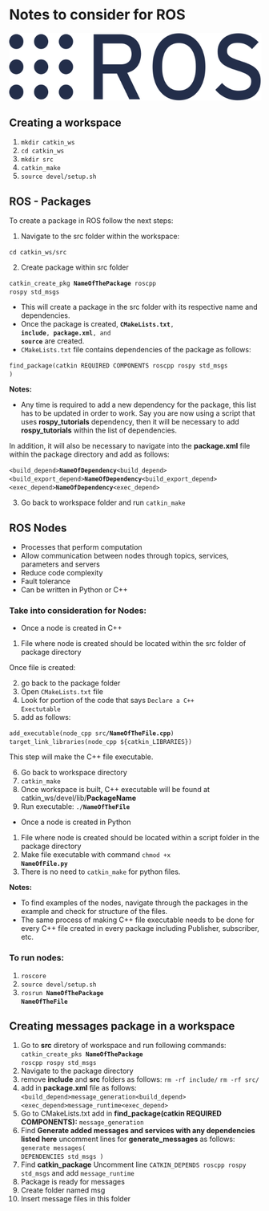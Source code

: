 # Notes to consider for ROS

![alt text](Various/ROS.png)

## Creating a workspace

1. <code>mkdir catkin_ws</code>
2. <code>cd catkin_ws</code>
3. <code>mkdir src</code>
4. <code>catkin_make</code>
5. <code>source devel/setup.sh</code>

## ROS - Packages

To create a package in ROS follow the next steps:

1. Navigate to the src folder within the workspace:

 <code>cd catkin_ws/src</code>

 2. Create package within src folder
 
 <code>catkin_create_pkg **NameOfThePackage** roscpp rospy std_msgs</code>

 - This will create a package in the src folder with its respective name and dependencies.
 - Once the package is created, <code>**CMakeLists.txt**, **include**, **package.xml**, and **source**</code> are created.
 - <code>CMakeLists.txt</code> file contains dependencies of the package as follows:

<code>find_package(catkin REQUIRED COMPONENTS
    roscpp
    rospy
    std_msgs
)</code>

**Notes:**

- Any time is required to add a new dependency for the package, this list has to be updated in order to work. Say you are now using a script that uses **rospy_tutorials** dependency, then it will be necessary to add **rospy_tutorials** within the list of dependencies. 

In addition, it will also be necessary to navigate into the **package.xml** file within the package directory and add as follows:

<code><build_depend>**NameOfDependency**<build_depend></code>
<code><build_export_depend>**NameOfDependency**<build_export_depend></code>
<code><exec_depend>**NameOfDependency**<exec_depend></code>

3. Go back to workspace folder and run <code>catkin_make</code>

## ROS Nodes

- Processes that perform computation
- Allow communication between nodes through topics, services, parameters and servers
- Reduce code complexity
- Fault tolerance
- Can be written in Python or C++

### Take into consideration for Nodes:

- Once a node is created in C++

1. File where node is created should be located within the src folder of package directory

Once file is created:

2. go back to the package folder
3. Open <code>CMakeLists.txt</code> file
4. Look for portion of the code that says <code>Declare a C++ Exectutable</code>
5. add as follows:

<code>add_executable(node_cpp src/**NameOfTheFile.cpp**)
target_link_libraries(node_cpp ${catkin_LIBRARIES})</code>

This step will make the C++ file executable.

6. Go back to workspace directory
7. <code>catkin_make</code>
8. Once workspace is built, C++ executable will be found at catkin_ws/devel/lib/**PackageName**
9. Run executable: <code>./**NameOfTheFile**</code>

- Once a node is created in Python

1. File where node is created should be located within a script folder in the package directory
2. Make file executable with command <code>chmod +x **NameOfFile.py**</code> 
3. There is no need to <code>catkin_make</code> for python files.

**Notes:** 

- To find examples of the nodes, navigate through the packages in the example and check for structure of the files.
- The same process of making C++ file executable needs to be done for every C++ file created in every package including Publisher, subscriber, etc.

### To run nodes:

1. <code>roscore</code>
2. <code>source devel/setup.sh</code>
3. <code>rosrun **NameOfThePackage NameOfTheFile**</code>

## Creating messages package in a workspace

1. Go to **src** diretory of workspace and run following commands:
<code>catkin_create_pks **NameOfThePackage** roscpp rospy std_msgs</code>
2. Navigate to the package directory
3. remove **include** and **src** folders as follows:
<code>rm -rf include/</code>
<code>rm -rf src/</code>
4. add in **package.xml** file as follows:
<code><build_depend>message_generation<build_depend></code>
<code><exec_depend>message_runtime<exec_depend></code>
5. Go to CMakeLists.txt
add in **find_package(catkin REQUIRED COMPONENTS):** 
<code>message_generation</code>
6. Find **Generate added messages and services with any dependencies listed here**
uncomment lines for **generate_messages** as follows:
<code>generate messages(
    DEPENDENCIES
    std_msgs
)</code>
7. Find **catkin_package**
Uncomment line <code>CATKIN_DEPENDS roscpp rospy std_msgs</code> and add <code>message_runtime</code>
8. Package is ready for messages
9. Create folder named msg
10. Insert message files in this folder